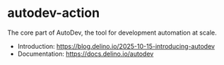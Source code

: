 # autodev-action

The core part of AutoDev, the tool for development automation at scale.

 - Introduction: https://blog.delino.io/2025-10-15-introducing-autodev
 - Documentation: https://docs.delino.io/autodev